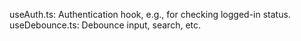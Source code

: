 useAuth.ts: Authentication hook, e.g., for checking logged-in status.
useDebounce.ts: Debounce input, search, etc.